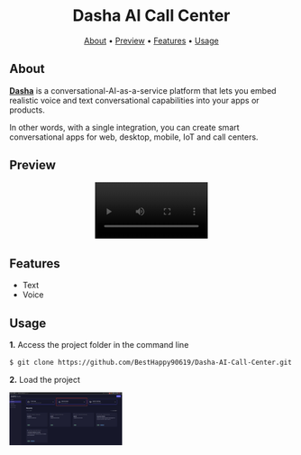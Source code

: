 <h1 align="center">
  Dasha AI Call Center
</h1>

<p align="center">
  <a href="#about">About</a> •
  <a href="#preview">Preview</a> •
  <a href="#features">Features</a> •
  <a href="#usage">Usage</a>
</p>

<h2 id="about">About</h2>
<p>
<strong><a href="https://dasha.ai">Dasha</a></strong> is a conversational-AI-as-a-service platform that lets you embed realistic voice and text conversational capabilities into your apps or products. <br />

In other words, with a single integration, you can create smart conversational apps for web, desktop, mobile, IoT and call centers.

</p>

<h2 id="preview">Preview</h2>

<div align="center">
  <video src="test/Primary.mp4" width="200">
  <video src="test/Interruption.mp4" width="200">
</div>

<h2 id="features">Features</h2>

- Text
- Voice

<h2 id="usage">Usage</h2>

<p><b>1.</b> Access the project folder in the command line</p>

```bash
$ git clone https://github.com/BestHappy90619/Dasha-AI-Call-Center.git
```

<p><b>2.</b> Load the project</p>

<img src="test/image.png" width="200">

